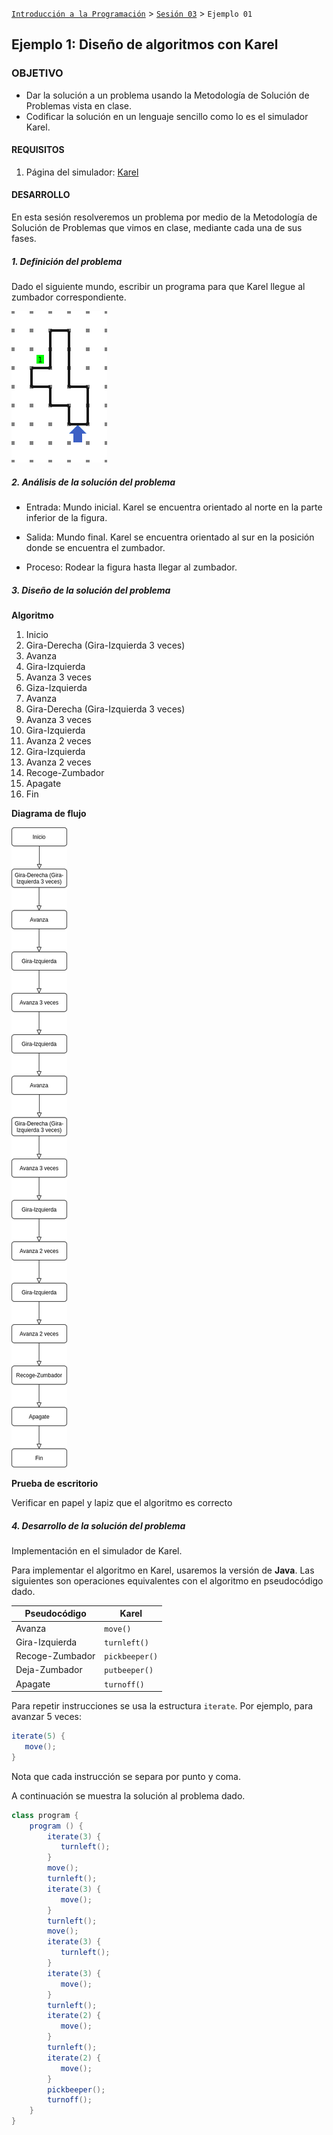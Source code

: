 [`Introducción a la Programación`](../../README.md) > [`Sesión 03`](../README.md) > `Ejemplo 01`

## Ejemplo 1: Diseño de algoritmos con Karel

### OBJETIVO

- Dar la solución a un problema usando la Metodología de Solución de Problemas vista en clase.
- Codificar la solución en un lenguaje sencillo como lo es el simulador Karel.

#### REQUISITOS

1. Página del simulador: [Karel](https://omegaup.com/karel.js/)

#### DESARROLLO

En esta sesión resolveremos un problema por medio de la Metodología de Solución de Problemas que vimos en clase, mediante cada una de sus fases.

##### 1. Definición del problema

Dado el siguiente mundo, escribir un programa para que Karel llegue al zumbador correspondiente.

![imagen](imagenes/s3e11.png)

##### 2. Análisis de la solución del problema

- Entrada: Mundo inicial. Karel se encuentra orientado al norte en la parte inferior de la figura.

- Salida: Mundo final. Karel se encuentra orientado al sur en la posición donde se encuentra el zumbador.

- Proceso: Rodear la figura hasta llegar al zumbador.

##### 3. Diseño de la solución del problema

**Algoritmo**

1. Inicio
2. Gira-Derecha (Gira-Izquierda 3 veces)
3. Avanza
4. Gira-Izquierda
5. Avanza 3 veces
6. Giza-Izquierda
7. Avanza
8. Gira-Derecha (Gira-Izquierda 3 veces)
9. Avanza 3 veces
10. Gira-Izquierda
11. Avanza 2 veces
12. Gira-Izquierda
13. Avanza 2 veces
14. Recoge-Zumbador
15. Apagate
16. Fin

**Diagrama de flujo**

![imagen](imagenes/s3e12.png)

**Prueba de escritorio**

Verificar en papel y lapiz que el algoritmo es correcto

##### 4. Desarrollo de la solución del problema

Implementación en el simulador de Karel.

Para implementar el algoritmo en Karel, usaremos la versión de __Java__. Las siguientes son operaciones equivalentes con el algoritmo en pseudocódigo dado.

| Pseudocódigo    | Karel          |
| --------------- | -------------- |
| Avanza          | `move()`       |
| Gira-Izquierda  | `turnleft()`   |
| Recoge-Zumbador | `pickbeeper()` |
| Deja-Zumbador   | `putbeeper()`  |
| Apagate         | `turnoff()`    |

Para repetir instrucciones se usa la estructura `iterate`. Por ejemplo, para avanzar 5 veces:

```java
iterate(5) {
   move();
}
```

Nota que cada instrucción se separa por punto y coma.

A continuación se muestra la solución al problema dado.

```java
class program {
    program () {
        iterate(3) {
           turnleft();
        }
        move();
        turnleft();
        iterate(3) {
           move();
        }
        turnleft();
        move();
        iterate(3) {
           turnleft();
        }
        iterate(3) {
           move();
        }
        turnleft();
        iterate(2) {
           move();
        }
        turnleft();
        iterate(2) {
           move();
        }
        pickbeeper();
        turnoff();
    }
}
```

